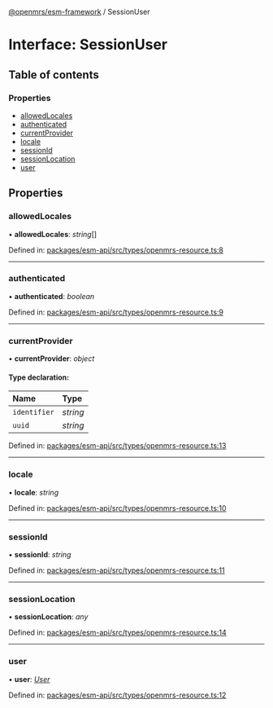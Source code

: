 [@openmrs/esm-framework](../API.md) / SessionUser

# Interface: SessionUser

## Table of contents

### Properties

- [allowedLocales](sessionuser.md#allowedlocales)
- [authenticated](sessionuser.md#authenticated)
- [currentProvider](sessionuser.md#currentprovider)
- [locale](sessionuser.md#locale)
- [sessionId](sessionuser.md#sessionid)
- [sessionLocation](sessionuser.md#sessionlocation)
- [user](sessionuser.md#user)

## Properties

### allowedLocales

• **allowedLocales**: *string*[]

Defined in: [packages/esm-api/src/types/openmrs-resource.ts:8](https://github.com/openmrs/openmrs-esm-core/blob/master/packages/esm-api/src/types/openmrs-resource.ts#L8)

___

### authenticated

• **authenticated**: *boolean*

Defined in: [packages/esm-api/src/types/openmrs-resource.ts:9](https://github.com/openmrs/openmrs-esm-core/blob/master/packages/esm-api/src/types/openmrs-resource.ts#L9)

___

### currentProvider

• **currentProvider**: *object*

#### Type declaration:

| Name | Type |
| :------ | :------ |
| `identifier` | *string* |
| `uuid` | *string* |

Defined in: [packages/esm-api/src/types/openmrs-resource.ts:13](https://github.com/openmrs/openmrs-esm-core/blob/master/packages/esm-api/src/types/openmrs-resource.ts#L13)

___

### locale

• **locale**: *string*

Defined in: [packages/esm-api/src/types/openmrs-resource.ts:10](https://github.com/openmrs/openmrs-esm-core/blob/master/packages/esm-api/src/types/openmrs-resource.ts#L10)

___

### sessionId

• **sessionId**: *string*

Defined in: [packages/esm-api/src/types/openmrs-resource.ts:11](https://github.com/openmrs/openmrs-esm-core/blob/master/packages/esm-api/src/types/openmrs-resource.ts#L11)

___

### sessionLocation

• **sessionLocation**: *any*

Defined in: [packages/esm-api/src/types/openmrs-resource.ts:14](https://github.com/openmrs/openmrs-esm-core/blob/master/packages/esm-api/src/types/openmrs-resource.ts#L14)

___

### user

• **user**: [*User*](user.md)

Defined in: [packages/esm-api/src/types/openmrs-resource.ts:12](https://github.com/openmrs/openmrs-esm-core/blob/master/packages/esm-api/src/types/openmrs-resource.ts#L12)
